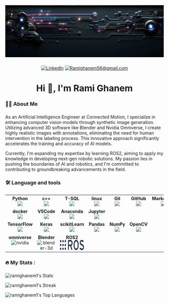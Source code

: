 <div align="center">
  <img src="./Data/image_1.jpeg"  />
</div>

###

<div align="center">

<a href="https://www.linkedin.com/in/ramighanem12/">![LinkedIn](https://img.shields.io/badge/LinkedIn-0077B5?style=for-the-badge&logo=linkedin&logoColor=white)</a>
<a href="mailto:Ramighanem56@gmail.com">![Ramighanem56@gmail.com](https://img.shields.io/badge/Gmail-D14836?style=for-the-badge&logo=gmail&logoColor=white)</a>
</div>

###



###

<h1 align="center">Hi 👋, I'm Rami Ghanem</h1>

###

<h3 align="left">👩‍💻  About Me</h3>

###

As an Artificial Intelligence Engineer at Connected Motion, I specialize in enhancing computer vision models through synthetic image generation. Utilizing advanced 3D software like Blender and Nvidia Omniverse, I create highly realistic images with annotations, eliminating the need for human intervention in the labeling process. This innovative approach significantly accelerates the training and accuracy of AI models.

Currently, I'm expanding my expertise by learning ROS2, aiming to apply my knowledge in developing next-gen robotic solutions. My passion lies in pushing the boundaries of AI and robotics, and I'm committed to contributing to groundbreaking advancements in the field.

###

<h3 align="left">🛠 Language and tools</h3>

###

<table width="320px">
    <tbody>
        <tr valign="top">
            <td width="80px" align="center">
            <span><strong>Python</strong></span><br>
            <img height="32px" src="https://cdn.jsdelivr.net/gh/devicons/devicon/icons/python/python-original.svg">
            </td>
            <td width="80px" align="center">
            <span><strong>c++ </strong></span><br>
            <img height="32px" src="https://cdn.jsdelivr.net/gh/devicons/devicon/icons/cplusplus/cplusplus-line.svg">
            </td>
            </td>
             <td width="80px" align="center">
            <span><strong>T-SQL</strong></span><br>
            <img height="32px" src="https://cdn.jsdelivr.net/gh/devicons/devicon/icons/microsoftsqlserver/microsoftsqlserver-plain-wordmark.svg">
            </td>
             <td width="80px" align="center">
            <span><strong>linux</strong></span><br>
            <img height="32px" src="https://cdn.jsdelivr.net/gh/devicons/devicon/icons/linux/linux-original.svg">
            </td>
            <td width="80px" align="center">
            <span><strong>Git</strong></span><br>
            <img height="32" src="https://cdn.jsdelivr.net/gh/devicons/devicon/icons/git/git-original-wordmark.svg">
            </td>
            <td width="80px" align="center">
            <span><strong>GitHub</strong></span><br>
            <img height="32" src="https://cdn.jsdelivr.net/gh/devicons/devicon/icons/github/github-original-wordmark.svg">
            </td>
            <td width="80px" align="center">
            <span><strong>Markdown</strong></span><br>
            <img height="32px" src="https://cdn.jsdelivr.net/gh/devicons/devicon/icons/markdown/markdown-original.svg">
            </td>
        </tr>
        <tr valign="top">
            <td width="80px" align="center">
            <span><strong>docker</strong></span><br>
            <img height="32px" src="https://cdn.jsdelivr.net/gh/devicons/devicon/icons/docker/docker-original-wordmark.svg">
            </td>
             <td width="80px" align="center">
            <span><strong>VSCode</strong></span><br>
            <img height="32px" src="https://cdn.jsdelivr.net/gh/devicons/devicon/icons/vscode/vscode-original-wordmark.svg">
            </td>
             <td width="80px" align="center">
            <span><strong>Anaconda</strong></span><br>
            <img height="32px" src="https://cdn.jsdelivr.net/gh/devicons/devicon/icons/anaconda/anaconda-original-wordmark.svg">
            </td>
             <td width="80px" align="center">
            <span><strong>Jupyter</strong></span><br>
            <img height="32px" src="https://cdn.jsdelivr.net/gh/devicons/devicon/icons/jupyter/jupyter-original-wordmark.svg">
            </td>
            <td width="80px" align="center">
            <!-- <span><strong>Java</strong></span><br>
            <img height="32" src="https://cdn.jsdelivr.net/gh/devicons/devicon/icons/java/java-original.svg"> -->
            </td>
            <td width="80px" align="center">
            <!-- <span><strong>HTML</strong></span><br>
            <img height="32" src="https://cdn.jsdelivr.net/gh/devicons/devicon/icons/html5/html5-original.svg"> -->
            </td>
            <td width="80px" align="center">
            <!-- <span><strong>CSS</strong></span><br>
            <img height="32px" src="https://cdn.jsdelivr.net/gh/devicons/devicon/icons/css3/css3-original.svg"> -->
            </td>
        </tr>
        <tr valign="top">
            <td width="80px" align="center">
            <span><strong>TensorFlow</strong></span><br>
            <img height="32px" src="https://cdn.jsdelivr.net/gh/devicons/devicon/icons/tensorflow/tensorflow-original-wordmark.svg">
            </td>
             <td width="80px" align="center">
            <span><strong>Keras</strong></span><br>
            <img height="25px" src="https://img.shields.io/badge/-Keras-000?&logo=Keras">
            </td>
             <td width="80px" align="center">
            <span><strong>scikitLearn</strong></span><br>
            <img height="25px" src="https://img.shields.io/badge/-scikit--learn-000?&logo=scikit-learn">
            </td>
             <td width="80px" align="center">
            <span><strong>Pandas</strong></span><br>
            <img height="32px" src="https://cdn.jsdelivr.net/gh/devicons/devicon/icons/pandas/pandas-original-wordmark.svg">
            </td>
            <td width="80px" align="center">
            <span><strong>NumPy</strong></span><br>
            <img height="32" src="https://cdn.jsdelivr.net/gh/devicons/devicon/icons/numpy/numpy-original-wordmark.svg">
            </td>
            <td width="80px" align="center">
            <span><strong>OpenCV</strong></span><br>
            <img height="32" src="https://cdn.jsdelivr.net/gh/devicons/devicon/icons/opencv/opencv-original-wordmark.svg">
            </td>
            <td width="80px" align="center">
            <!-- <span><strong>CSS</strong></span><br>
            <img height="32px" src="https://cdn.jsdelivr.net/gh/devicons/devicon/icons/css3/css3-original.svg"> -->
            </td>
        </tr>
         <tr valign="top">
          </td>
            <td width="80px" align="center">
            <span><strong>omniverse</strong></span><br>
            <img height="32px" src="https://img.icons8.com/color/48/nvidia.png" alt="nvidia"/>
            </td>
            <td width="80px" align="center">
            <span><strong>Blender</strong></span><br>
            <img height="32px" src="https://img.icons8.com/color/48/blender-3d.png" alt="blender-3d"/>
            </td>
            <td width="80px" align="center">
            <span><strong>ROS2</strong></span><br>
            <img height="32px" src="./Data/th_1.jpeg">
            </td>
             <td width="80px" align="center">
            <!-- <span><strong>NodeJs</strong></span><br>
            <img height="32px" src="https://cdn.jsdelivr.net/gh/devicons/devicon/icons/nodejs/nodejs-original-wordmark.svg"> -->
            </td>
             <td width="80px" align="center">
            <!-- <span><strong>ReactJs</strong></span><br>
            <img height="32px" src="https://cdn.jsdelivr.net/gh/devicons/devicon/icons/react/react-original.svg"> -->
            </td>
             <td width="80px" align="center">
            <!-- <span><strong>Python</strong></span><br>
            <img height="32px" src="https://cdn.jsdelivr.net/gh/devicons/devicon/icons/python/python-original.svg"> -->
            </td>
            <td width="80px" align="center">
            <!-- <span><strong>Java</strong></span><br>
            <img height="32" src="https://cdn.jsdelivr.net/gh/devicons/devicon/icons/java/java-original.svg"> -->
        </tr>
    </tbody>
</table>

###

<h3 align="left">🔥   My Stats :</h3>

###

![ramighanem1's Stats](https://github-readme-stats.vercel.app/api?username=ramighanem1&theme=dark&show_icons=true&hide_border=false&count_private=true)

![ramighanem1's Streak](https://github-readme-streak-stats.herokuapp.com/?user=ramighanem1&theme=dark&hide_border=false)

![ramighanem1's Top Languages](https://github-readme-stats.vercel.app/api/top-langs/?username=ramighanem1&theme=dark&show_icons=true&hide_border=false&layout=compact)

###